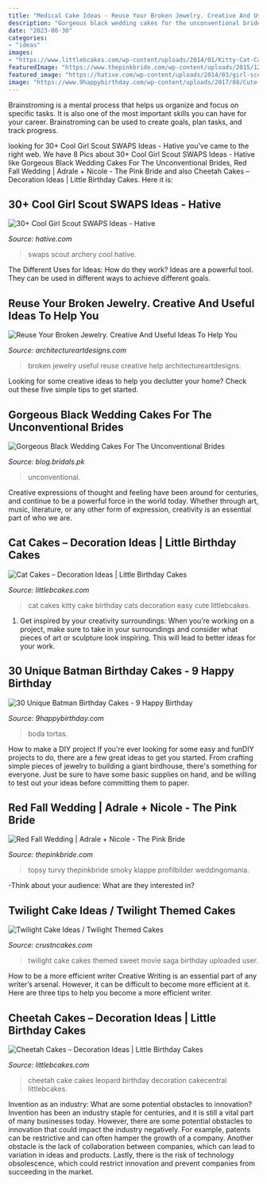 ```yaml
---
title: "Medical Cake Ideas - Reuse Your Broken Jewelry. Creative And Useful Ideas To Help You"
description: "Gorgeous black wedding cakes for the unconventional brides"
date: "2023-08-30"
categories:
- "ideas"
images:
- "https://www.littlebcakes.com/wp-content/uploads/2014/01/Kitty-Cat-Cakes-760x1024.jpg"
featuredImage: "https://www.thepinkbride.com/wp-content/uploads/2015/12/smoky-mountain-wedding-rustic-fall-red-lily-barn-madison-j-photography-7.jpg"
featured_image: "https://hative.com/wp-content/uploads/2014/03/girl-scout-swaps-ideas/7-archery-set-girl-scout-swaps.jpg"
image: "https://www.9happybirthday.com/wp-content/uploads/2017/08/Cute-batman-cakes.jpg"
---
```



Brainstroming is a mental process that helps us organize and focus on specific tasks. It is also one of the most important skills you can have for your career. Brainstroming can be used to create goals, plan tasks, and track progress.

	

		
looking for 30+ Cool Girl Scout SWAPS Ideas - Hative you've came to the right web. We have 8 Pics about 30+ Cool Girl Scout SWAPS Ideas - Hative like Gorgeous Black Wedding Cakes For The Unconventional Brides, Red Fall Wedding | Adrale + Nicole - The Pink Bride and also Cheetah Cakes – Decoration Ideas | Little Birthday Cakes. Here it is:
		
    
## 30+ Cool Girl Scout SWAPS Ideas - Hative

<img loading=lazy src="https://hative.com/wp-content/uploads/2014/03/girl-scout-swaps-ideas/7-archery-set-girl-scout-swaps.jpg" onerror="this.onerror=null;this.src='https://tse2.mm.bing.net/th?id=OIP.2liiZ2F1dJ8qdnWJQH0XkwHaJ4&amp;pid=15.1';" alt="30+ Cool Girl Scout SWAPS Ideas - Hative">

_Source: hative.com_

>swaps scout archery cool hative. 

	

The Different Uses for Ideas: How do they work?
Ideas are a powerful tool. They can be used in different ways to achieve different goals.

    
## Reuse Your Broken Jewelry. Creative And Useful Ideas To Help You

<img loading=lazy src="https://www.architectureartdesigns.com/wp-content/uploads/2013/04/ArchitectureArtDesigns-2343.jpg" onerror="this.onerror=null;this.src='https://tse4.mm.bing.net/th?id=OIP.RDQy7N8N_DVYfpQfxWOPewAAAA&amp;pid=15.1';" alt="Reuse Your Broken Jewelry. Creative And Useful Ideas To Help You">

_Source: architectureartdesigns.com_

>broken jewelry useful reuse creative help architectureartdesigns. 

	

Looking for some creative ideas to help you declutter your home? Check out these five simple tips to get started.

    
## Gorgeous Black Wedding Cakes For The Unconventional Brides

<img loading=lazy src="https://blog.bridals.pk/wp-content/uploads/2019/02/Black-wedding-cake-3-min.jpg" onerror="this.onerror=null;this.src='https://tse2.mm.bing.net/th?id=OIP.2nCJkZjwa24MqxazWwYlbwHaLI&amp;pid=15.1';" alt="Gorgeous Black Wedding Cakes For The Unconventional Brides">

_Source: blog.bridals.pk_

>unconventional. 

	

Creative expressions of thought and feeling have been around for centuries, and continue to be a powerful force in the world today. Whether through art, music, literature, or any other form of expression, creativity is an essential part of who we are.

    
## Cat Cakes – Decoration Ideas | Little Birthday Cakes

<img loading=lazy src="https://www.littlebcakes.com/wp-content/uploads/2014/01/Kitty-Cat-Cakes-760x1024.jpg" onerror="this.onerror=null;this.src='https://tse4.mm.bing.net/th?id=OIP.l4KHsdZxZ2VTkj9qHqOFnwHaJ-&amp;pid=15.1';" alt="Cat Cakes – Decoration Ideas | Little Birthday Cakes">

_Source: littlebcakes.com_

>cat cakes kitty cake birthday cats decoration easy cute littlebcakes. 

	

1. Get inspired by your creativity surroundings: When you’re working on a project, make sure to take in your surroundings and consider what pieces of art or sculpture look inspiring. This will lead to better ideas for your work.

    
## 30 Unique Batman Birthday Cakes - 9 Happy Birthday

<img loading=lazy src="https://www.9happybirthday.com/wp-content/uploads/2017/08/Cute-batman-cakes.jpg" onerror="this.onerror=null;this.src='https://tse1.mm.bing.net/th?id=OIP.si0FrMp6jJfqv-sU29LSOgHaLL&amp;pid=15.1';" alt="30 Unique Batman Birthday Cakes - 9 Happy Birthday">

_Source: 9happybirthday.com_

>boda tortas. 

	

How to make a DIY project
If you're ever looking for some easy and funDIY projects to do, there are a few great ideas to get you started. From crafting simple pieces of jewelry to building a giant birdhouse, there's something for everyone. Just be sure to have some basic supplies on hand, and be willing to test out your ideas before committing them to paper.

    
## Red Fall Wedding | Adrale + Nicole - The Pink Bride

<img loading=lazy src="https://www.thepinkbride.com/wp-content/uploads/2015/12/smoky-mountain-wedding-rustic-fall-red-lily-barn-madison-j-photography-7.jpg" onerror="this.onerror=null;this.src='https://tse4.mm.bing.net/th?id=OIP.zUAz1DghOzZr1L79e1oZtgHaKp&amp;pid=15.1';" alt="Red Fall Wedding | Adrale + Nicole - The Pink Bride">

_Source: thepinkbride.com_

>topsy turvy thepinkbride smoky klappe profilbilder weddingomania. 

	

-Think about your audience: What are they interested in?

    
## Twilight Cake Ideas / Twilight Themed Cakes

<img loading=lazy src="http://www.crustncakes.com/blog/wp-content/uploads/2015/10/28813ed937463f0f5addd8d475c81594-686x1024.jpg" onerror="this.onerror=null;this.src='https://tse1.mm.bing.net/th?id=OIP.bDgU-Q0_-DP_iTaHVW9E0AHaLD&amp;pid=15.1';" alt="Twilight Cake Ideas / Twilight Themed Cakes">

_Source: crustncakes.com_

>twilight cake cakes themed sweet movie saga birthday uploaded user. 

	

How to be a more efficient writer
Creative Writing is an essential part of any writer’s arsenal. However, it can be difficult to become more efficient at it. Here are three tips to help you become a more efficient writer.

    
## Cheetah Cakes – Decoration Ideas | Little Birthday Cakes

<img loading=lazy src="https://www.littlebcakes.com/wp-content/uploads/2014/02/Cheetah-Cakes-Pictures.jpg" onerror="this.onerror=null;this.src='https://tse3.mm.bing.net/th?id=OIP.5NS714f2F-Ea1bpK9q1DSAHaJ4&amp;pid=15.1';" alt="Cheetah Cakes – Decoration Ideas | Little Birthday Cakes">

_Source: littlebcakes.com_

>cheetah cake cakes leopard birthday decoration cakecentral littlebcakes. 

	

Invention as an industry: What are some potential obstacles to innovation?
Invention has been an industry staple for centuries, and it is still a vital part of many businesses today. However, there are some potential obstacles to innovation that could impact the industry negatively. For example, patents can be restrictive and can often hamper the growth of a company. Another obstacle is the lack of collaboration between companies, which can lead to variation in ideas and products. Lastly, there is the risk of technology obsolescence, which could restrict innovation and prevent companies from succeeding in the market.

